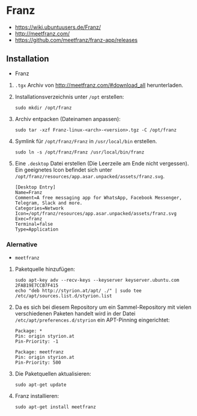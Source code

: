 # Franz

+	<https://wiki.ubuntuusers.de/Franz/>
+	<http://meetfranz.com/>
+	<https://github.com/meetfranz/franz-app/releases>



## Installation

+	Franz

<!---->

1.	`.tgx` Archiv von <http://meetfranz.com/#download_all> herunterladen.
2.	Installationsverzeichnis unter `/opt` erstellen:

		sudo mkdir /opt/franz
3.	Archiv entpacken (Dateinamen anpassen):

		sudo tar -xzf Franz-linux-<arch>-<version>.tgz -C /opt/franz
4.  Symlink für `/opt/franz/Franz` in `/usr/local/bin` erstellen.

        sudo ln -s /opt/franz/Franz /usr/local/bin/franz
5.  Eine `.desktop` Datei erstellen (Die Leerzeile am Ende nicht vergessen). Ein geeignetes Icon befindet sich unter `/opt/franz/resources/app.asar.unpacked/assets/franz.svg`.

        [Desktop Entry]
        Name=Franz
        Comment=A free messaging app for WhatsApp, Facebook Messenger, Telegram, Slack and more.
        Categories=Network
        Icon=/opt/franz/resources/app.asar.unpacked/assets/franz.svg
        Exec=franz
        Terminal=false
        Type=Application



### Alernative

+	`meetfranz`

<!---->

1.	Paketquelle hinzufügen:

		sudo apt-key adv --recv-keys --keyserver keyserver.ubuntu.com 2FAB19E7CCB7F415
		echo "deb http://styrion.at/apt/ ./" | sudo tee /etc/apt/sources.list.d/styrion.list
2.	Da es sich bei diesem Repository um ein Sammel-Repository mit vielen verschiedenen Paketen handelt wird in der Datei `/etc/apt/preferences.d/styrion` ein APT-Pinning eingerichtet:

	    Package: *
	    Pin: origin styrion.at
	    Pin-Priority: -1

	    Package: meetfranz
	    Pin: origin styrion.at
	    Pin-Priority: 500
3.	Die Paketquellen aktualisieren:

		sudo apt-get update
4.	Franz installieren:

		sudo apt-get install meetfranz

